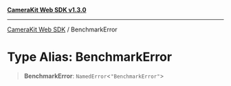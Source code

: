[**CameraKit Web SDK v1.3.0**](../README.md)

***

[CameraKit Web SDK](../globals.md) / BenchmarkError

# Type Alias: BenchmarkError

> **BenchmarkError**: `NamedError`\<`"BenchmarkError"`\>

